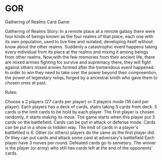 # GOR
Gathering of Realms Card Game 

Gathering of Realms Story: In a remote place at a remote galaxy there were four kinds of beings known as the four realms of that place, each one with its own population, used to live free and isolated, developing itself without know about the other realms. Suddenly a catastrophic event happens taking every individual from its place at the realms and mixing it among beings from other realms. Now,with the few memories from their ancient life, there are mixed armies fighting for survive and supremacy there,  they will fight against others mixed armies formed after the tremendous event happened. In order to win they need to take over the power beyond their compreention, the power of legendary reliqs, forged by a ancestral smith who gave them to chosen ones at past.

Rules:

Choose a 2 players (27 cards per player) or 3 players mode (18 card per player).
Each players has a deck of cards, statrs taking 5 cards from deck.
5 cards is the limit cards to be hold by each player.
The first player is chosen randomly, it starts making its move.
The game starts when this player put 3 cards on the battlefield.
Cards can be put in attack or defense mode.
Cards can be put in a show or hidden way.
The limit of cards in a player's battlefiled is 6.
Other (or others) players do the same as the first player did.
Or they can put cards and attack some card at adversary's battlefield
Each player have 3 moves per round.
Defeated cards go to semetary.
The winner is the player (or army) who still has cards left at the end of the opponents' cards. 
